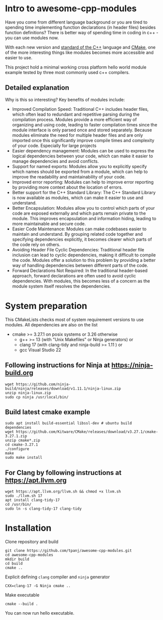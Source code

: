 # Intro to awesome-cpp-modules

Have you come from different language background or you are tired to spending time
implementing function declarations (in header files) besides function definitions?
There is better way of spending time in coding in c++ - you can use modules now.

With each new version and [standard of the C++](https://isocpp.org/tour) language
 and [CMake](https://cmake.org/), one of the more interesting things
 like modules becomes more accessible and easier to use.

This project hold a minimal working cross platform hello world module example
tested by three most commonly used c++ compilers.
 
## Detailed explanation

Why is this so interesting?
Key benefits of modules include:

- Improved Compilation Speed: Traditional C++ includes header files, which often lead to redundant and repetitive parsing during the compilation process. Modules provide a more efficient way of organizing and using code, leading to faster compilation times since the module interface is only parsed once and stored separately. Because modules eliminate the need for multiple header files and are only imported once this significantly improve compile times and complexity of your code. Especially for large projects
- Easier dependency management: Modules can be used to express the logical dependencies between your code, which can make it easier to manage dependencies and avoid conflicts.
- Support for named exports: Modules allow you to explicitly specify which names should be exported from a module, which can help to improve the readability and maintainability of your code.
- Improved error reporting: Modules can help to improve error reporting by providing more context about the location of errors.
- Better support for the C++ Standard Library: The C++ Standard Library is now available as modules, which can make it easier to use and understand.
- Better Encapsulation: Modules allow you to control which parts of your code are exposed externally and which parts remain private to the module. This improves encapsulation and information hiding, leading to more maintainable and secure code.
- Easier Code Maintenance: Modules can make codebases easier to maintain and understand. By grouping related code together and specifying dependencies explicitly, it becomes clearer which parts of the code rely on others.
- Avoiding Header File Cyclic Dependencies: Traditional header file inclusion can lead to cyclic dependencies, making it difficult to compile the code. Modules offer a solution to this problem by providing a better way of handling dependencies between different parts of the code.
- Forward Declarations Not Required: In the traditional header-based approach, forward declarations are often used to avoid cyclic dependencies. With modules, this becomes less of a concern as the module system itself resolves the dependencies.

# System preparation

This CMakeLists checks most of system requirement versions to use modules.
All dependencies are also on the list
- cmake >= 3.27.1 on posix systems or 3.26 otherwise
  - g++ >= 13 (with "Unix Makefiles" or Ninja generators) or
  - clang 17 (with clang-tidy and ninja-build >= 1.11 ) or
  - gcc Visual Studio 22
 
## Following instructions for Ninja at https://ninja-build.org

    wget https://github.com/ninja-build/ninja/releases/download/v1.11.1/ninja-linux.zip
    unzip ninja-linux.zip
    sudo cp ninja /usr/local/bin/

## Build latest cmake example

    sudo apt install build-essential libssl-dev # ubuntu build dependencies
    wget https://github.com/Kitware/CMake/releases/download/v3.27.1/cmake-3.27.1.zip
    unzip cmake*.zip
    cd cmake-3.27.1
    ./configure
    make
    sudo make install

## For Clang by following instructions at https://apt.llvm.org

    wget https://apt.llvm.org/llvm.sh && chmod +x llvm.sh
    sudo ./llvm.sh 17
    apt install clang-tidy-17
    cd /usr/bin/
    sudo ln -s clang-tidy-17 clang-tidy

# Installation

Clone repository and build

    git clone https://github.com/tpanj/awesome-cpp-modules.git
    cd awesome-cpp-modules
    mkdir build
    cd build
    cmake ..

Explicit defining `clang` compiler and `ninja` generator

    CXX=clang-17 -G Ninja cmake ..

Make executable

    cmake --build .
    
You can now run hello executable.